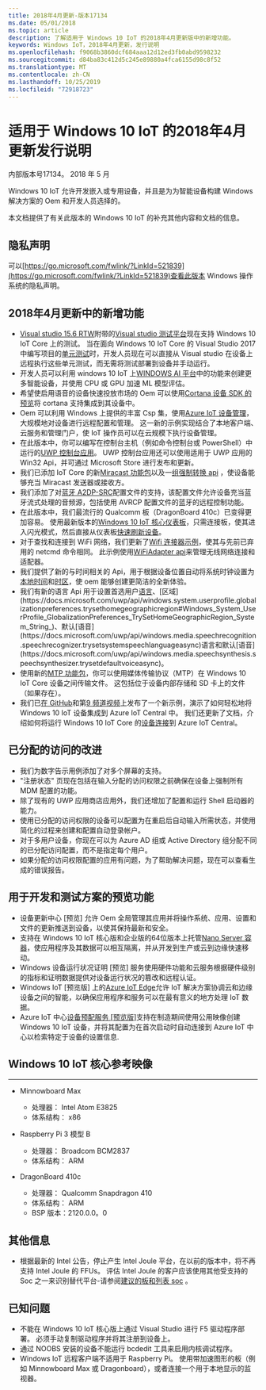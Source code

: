 ```yaml
---
title: 2018年4月更新-版本17134
ms.date: 05/01/2018
ms.topic: article
description: 了解适用于 Windows 10 IoT 的2018年4月更新版中的新增功能。
keywords: Windows IoT，2018年4月更新，发行说明
ms.openlocfilehash: f9068b3860dcf684aaa12d12ed3fb0abd9598232
ms.sourcegitcommit: d84ba83c412d5c245e89880a4fca6155d98c8f52
ms.translationtype: MT
ms.contentlocale: zh-CN
ms.lasthandoff: 10/25/2019
ms.locfileid: "72918723"
---
```

# <a name="april-2018-update-release-notes-for-windows-10-iot"></a>适用于 Windows 10 IoT 的2018年4月更新发行说明
内部版本号17134。 2018 年 5 月

Windows 10 IoT 允许开发嵌入或专用设备，并且是为为智能设备构建 Windows 解决方案的 Oem 和开发人员选择的。

本文档提供了有关此版本的 Windows 10 IoT 的补充其他内容和文档的信息。

## <a name="privacy-statement"></a>隐私声明

可以[https://go.microsoft.com/fwlink/?LinkId=521839](https://go.microsoft.com/fwlink/?LinkId=521839)查看此版本 Windows 操作系统的隐私声明。

## <a name="whats-new-in-april-2018-update"></a>2018年4月更新中的新增功能
* [Visual studio 15.6 RTW](https://docs.microsoft.com/visualstudio/releasenotes/vs2017-relnotes#Win10_IoT_Core_Testing_Support)附带的[Visual studio 测试平台](https://blogs.msdn.microsoft.com/devops/2017/02/12/evolving-the-visual-studio-test-platform-part-4-together-in-the-open/)现在支持 Windows 10 IoT Core 上的测试。 当在面向 Windows 10 IoT Core 的 Visual Studio 2017 中编写项目的[单元测试](https://blogs.msdn.microsoft.com/devops/2018/03/07/devops-for-iot-with-win10-iot-core-uwp-and-vsts/)时，开发人员现在可以直接从 Visual studio 在设备上远程执行这些单元测试，而无需将测试部署到设备并手动运行。
* 开发人员可以利用 windows 10 IoT 上[WINDOWS AI 平台](https://blogs.windows.com/buildingapps/2018/03/07/ai-platform-windows-developers/)中的功能来创建更多智能设备，并使用 CPU 或 GPU 加速 ML 模型评估。
* 希望使启用语音的设备快速投放市场的 Oem 可以使用[Cortana 设备 SDK 的预览](http://www.aka.ms/cortanadevices)将 cortana 支持集成到其设备中。
* Oem 可以利用 Windows 上提供的丰富 Csp 集，使用[Azure IoT 设备管理](https://github.com/ms-iot/iot-core-azure-dm-client)，大规模地对设备进行远程配置和管理。 这一新的示例实现结合了本地客户端、云服务和管理门户，使 IoT 操作员可以在云规模下执行设备管理。
* 在此版本中，你可以编写在控制台主机（例如命令控制台或 PowerShell）中运行的[UWP 控制台应用](https://docs.microsoft.com/windows/uwp/launch-resume/console-uwp)。 UWP 控制台应用还可以使用适用于 UWP 应用的 Win32 Api，并可通过 Microsoft Store 进行发布和更新。
* 我们已添加 IoT Core 的新[Miracast 功能包](https://docs.microsoft.com/windows/iot-core/connect-your-device/miracast)以及一[组强制转换 api](https://github.com/Microsoft/Windows-universal-samples/tree/master/Samples/BasicMediaCasting) ，使设备能够充当 Miracast 发送器或接收方。
* 我们添加了对[蓝牙 A2DP-SRC](https://docs.microsoft.com/windows/iot-core/connect-your-device/bluetooth)配置文件的支持，该配置文件允许设备充当蓝牙流式处理的音频源，包括使用 AVRCP 配置文件的蓝牙的远程控制功能。
* 在此版本中，我们最流行的 Qualcomm 板（DragonBoard 410c）已变得更加容易。 使用最新版本的[Windows 10 IoT 核心仪表板](https://docs.microsoft.com/windows/iot-core/connect-your-device/iotdashboard)，只需连接板，使其进入闪光模式，然后直接从仪表板[快速刷新设备](https://developer.microsoft.com/en-us/windows/iot/getstarted/prototype/setupdevice)。
* 对于查找和连接到 WiFi 网络，我们更新了[Wifi 连接器示例](https://github.com/Microsoft/Windows-iotcore-samples/blob/develop/Samples/WiFiConnector/CS)，使其与先前已弃用的 netcmd 命令相同。 此示例使用[WiFiAdapter api](https://docs.microsoft.com/uwp/api/Windows.Devices.WiFi.WiFiAdapter)来管理无线网络连接和适配器。
* 我们提供了新的与时间相关的 Api，用于根据设备位置自动将系统时钟设置为[本地时间](https://docs.microsoft.com/uwp/api/windows.system.datetimesettings.setsystemdatetime)和[时区](https://docs.microsoft.com/uwp/api/windows.system.timezonesettings.autoupdatetimezoneasync#Windows_System_TimeZoneSettings_AutoUpdateTimeZoneAsync_Windows_Foundation_TimeSpan_)，使 oem 能够创建更简洁的全新体验。
* 我们有新的语言 Api 用于设置首选用户[语言](https://docs.microsoft.com/uwp/api/windows.system.userprofile.globalizationpreferences.trysetlanguages#Windows_System_UserProfile_GlobalizationPreferences_TrySetLanguages_Windows_Foundation_Collections_IIterable_System_String__)、[区域](https://docs.microsoft.com/uwp/api/windows.system.userprofile.globalizationpreferences.trysethomegeographicregion#Windows_System_UserProfile_GlobalizationPreferences_TrySetHomeGeographicRegion_System_String_)、默认[语音](https://docs.microsoft.com/uwp/api/windows.media.speechrecognition.speechrecognizer.trysetsystemspeechlanguageasync)语言和默认[语音](https://docs.microsoft.com/uwp/api/windows.media.speechsynthesis.speechsynthesizer.trysetdefaultvoiceasync)。
* 使用新的[MTP 功能包](https://github.com/PawelWMS/windows-iotcore-docs/blob/MTP_Optional_Feature_Instructions/windows-iotcore/connect-your-device/MTP.md)，你可以使用媒体传输协议（MTP）在 Windows 10 IoT Core 设备之间传输文件。 这包括位于设备内部存储和 SD 卡上的文件（如果存在）。
* 我们已[在 GitHub](https://github.com/Microsoft/Windows-iotcore-samples/tree/develop/Samples/Azure/IoTHubClients)和第[9 频道视频](https://channel9.msdn.com/Shows/Internet-of-Things-Show/Connecting-Windows-IoT-Devices-To-IoT-Central)上发布了一个新示例，演示了如何轻松地将 Windows 10 IoT 设备集成到 Azure IoT Central 中。 我们还更新了文档，介绍如何将运行 Windows 10 IoT Core 的[设备连接](https://docs.microsoft.com/azure/iot-central/howto-connect-windowsiotcore)到 Azure IoT Central。

## <a name="improvements-in-assigned-access"></a>已分配的访问的改进
* 我们为数字告示用例添加了对多个屏幕的支持。
* "注册状态" 页现在包括在输入分配的访问权限之前确保在设备上强制所有 MDM 配置的功能。
* 除了现有的 UWP 应用商店应用外，我们还增加了配置和运行 Shell 启动器的能力。
* 使用已分配的访问权限的设备可以配置为在重启后自动输入所需状态，并使用简化的过程来创建和配置自动登录帐户。
* 对于多用户设备，你现在可以为 Azure AD 组或 Active Directory 组分配不同的已分配访问配置，而不是指定每个用户。
* 如果分配的访问权限配置的应用有问题，为了帮助解决问题，现在可以查看生成的错误报告。

## <a name="features-in-preview-for-dev-and-test-scenarios"></a>用于开发和测试方案的预览功能
* 设备更新中心 [预览] 允许 Oem 全局管理其应用并将操作系统、应用、设置和文件的更新推送到设备，以使其保持最新和安全。
* 支持在 Windows 10 IoT 核心版和企业版的64位版本上托管[Nano Server 容器](https://docs.microsoft.com/virtualization/windowscontainers/about/index)，使应用程序及其数据可以相互隔离，并从开发到生产或云到边缘快速移动。
* Windows 设备运行状况证明 [预览] 服务使用硬件功能和云服务根据硬件级别的指标和证明数据提供对设备运行状况的篡改和远程认证。
* Windows IoT [预览版] 上的[Azure IoT Edge](https://azure.microsoft.com/campaigns/iot-edge/)允许 IoT 解决方案协调云和边缘设备之间的智能，以确保应用程序和服务可以在最有意义的地方处理 IoT 数据。
* Azure IoT 中心[设备预配服务 [预览版]](https://blogs.windows.com/buildingapps/2017/10/05/windows-10-iot-enables-complete-iot-lifecycle/)支持在制造期间使用公用映像创建 Windows 10 IoT 设备，并将其配置为在首次启动时自动连接到 Azure IoT 中心以检索特定于设备的设置信息.

## <a name="windows-10-iot-core-reference-images"></a>Windows 10 IoT 核心参考映像
___ 
* Minnowboard Max
  * 处理器： Intel Atom E3825
  * 体系结构： x86

* Raspberry Pi 3 模型 B
  * 处理器： Broadcom BCM2837
  * 体系结构： ARM

* DragonBoard 410c
  * 处理器： Qualcomm Snapdragon 410
  * 体系结构： ARM
  * BSP 版本：2120.0.0。0

## <a name="additional-information"></a>其他信息
* 根据最新的 Intel 公告，停止产生 Intel Joule 平台，在以前的版本中，将不再支持 Intel Joule 的 FFUs。 评估 Intel Joule 的客户应该使用其他受支持的 Soc 之一来识别替代平台-请参阅[建议的板和列表 soc](https://docs.microsoft.com/windows/iot-core/learn-about-hardware/suggestedboards) 。

## <a name="known-issues"></a>已知问题
* 不能在 Windows 10 IoT 核心版上通过 Visual Studio 进行 F5 驱动程序部署。 必须手动复制驱动程序并将其注册到设备上。
* 通过 NOOBS 安装的设备不能运行 bcdedit 工具来启用内核调试程序。
* Windows IoT 远程客户端不适用于 Raspberry Pi。 使用带加速图形的板（例如 Minnowboard Max 或 Dragonboard），或者连接一个用于本地显示的监视器。
